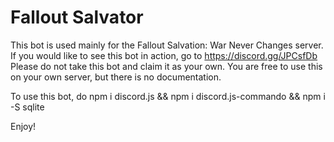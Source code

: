 # Fallout Salvator
This bot is used mainly for the Fallout Salvation: War Never Changes server.
If you would like to see this bot in action, go to https://discord.gg/JPCsfDb
Please do not take this bot and claim it as your own.
You are free to use this on your own server, but there is no documentation.

To use this bot, do
npm i discord.js && npm i discord.js-commando && npm i -S sqlite

Enjoy!